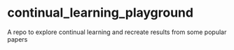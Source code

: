 # continual_learning_playground

A repo to explore continual learning and recreate results from some popular papers
